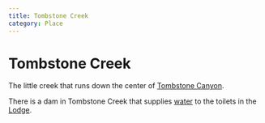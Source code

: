 ```yaml
---
title: Tombstone Creek
category: Place
---
```

# Tombstone Creek

The little creek that runs down the center of [Tombstone Canyon](/Area/Tombstone-Canyon).

There is a dam in Tombstone Creek that supplies [water](/Water) to the toilets in the [Lodge](/Lodge).